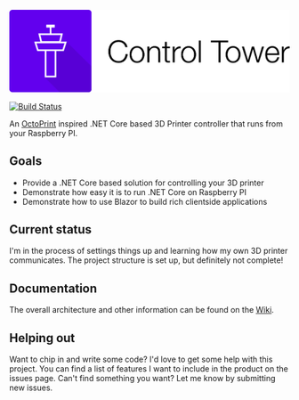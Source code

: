 ![Control Tower](./artwork/control-tower-logo.png)

[![Build Status](https://dev.azure.com/wmeints/controltower/_apis/build/status/ControlTower%20-%20Master?branchName=master)](https://dev.azure.com/wmeints/controltower/_build/latest?definitionId=1&branchName=master)

An [OctoPrint](https://octoprint.org/) inspired .NET Core based 3D Printer controller that runs from your Raspberry PI.

## Goals

* Provide a .NET Core based solution for controlling your 3D printer
* Demonstrate how easy it is to run .NET Core on Raspberry PI
* Demonstrate how to use Blazor to build rich clientside applications

## Current status

I'm in the process of settings things up and learning how my own 3D printer communicates.
The project structure is set up, but definitely not complete!

## Documentation

The overall architecture and other information can be found on the [Wiki](https://github.com/wmeints/controltower/wiki).

## Helping out

Want to chip in and write some code? I'd love to get some help with this project.
You can find a list of features I want to include in the product on the issues page. Can't find something you want? Let me know
by submitting new issues.
